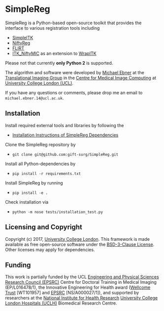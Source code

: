 # SimpleReg 

SimpleReg is a Python-based open-source toolkit that provides the interface to various registration tools including

* [SimpleITK][simpleitk]
* [NiftyReg][niftyreg]
* [FLIRT][fsl]
* [ITK_NiftyMIC][itkniftymic] as an extension to [WrapITK][wrapitk]

Please not that currently **only Python 2** is supported.

The algorithm and software were developed by [Michael Ebner][mebner] at the [Translational Imaging Group][tig] in the [Centre for Medical Image Computing][cmic] at [University College London (UCL)][ucl].

If you have any questions or comments, please drop me an email to `michael.ebner.14@ucl.ac.uk`.

## Installation

Install required external tools and libraries by following the
* [Installation Instructions of SimpleReg Dependencies][simplereg-dependencies]

Clone the SimpleReg repository by
* `git clone git@github.com:gift-surg/SimpleReg.git` 

Install all Python-dependencies by 
* `pip install -r requirements.txt`

Install SimpleReg by running
* `pip install -e .`

Check installation via
* `python -m nose tests/installation_test.py`

## Licensing and Copyright
Copyright (c) 2017, [University College London][ucl].
This framework is made available as free open-source software under the [BSD-3-Clause License][bsd]. Other licenses may apply for dependencies.

## Funding
This work is partially funded by the UCL [Engineering and Physical Sciences Research Council (EPSRC)][epsrc] Centre for Doctoral Training in Medical Imaging (EP/L016478/1), the Innovative Engineering for Health award ([Wellcome Trust][wellcometrust] [WT101957] and [EPSRC][epsrc] [NS/A000027/1]), and supported by researchers at the [National Institute for Health Research][nihr] [University College London Hospitals (UCLH)][uclh] Biomedical Research Centre.

[citation]: https://www.sciencedirect.com/science/article/pii/S1053811917308042
[mebner]: http://cmictig.cs.ucl.ac.uk/people/phd-students/michael-ebner
[tig]: http://cmictig.cs.ucl.ac.uk
[bsd]: https://opensource.org/licenses/BSD-3-Clause
[giftsurg]: http://www.gift-surg.ac.uk
[cmic]: http://cmic.cs.ucl.ac.uk
[guarantors]: https://guarantorsofbrain.org/
[ucl]: http://www.ucl.ac.uk
[uclh]: http://www.uclh.nhs.uk
[epsrc]: http://www.epsrc.ac.uk
[wellcometrust]: http://www.wellcome.ac.uk
[mssociety]: https://www.mssociety.org.uk/
[nihr]: http://www.nihr.ac.uk/research
[itkniftymic]: https://github.com/gift-surg/ITK_NiftyMIC/wikis/home
[niftymic-install]: https://github.com/gift-surg/NiftyMIC/wikis/niftymic-installation
[nsol]: https://github.com/gift-surg/NSoL
[simplereg]: https://github.com/gift-surg/SimpleReg
[simplereg-dependencies]: https://github.com/gift-surg/SimpleReg/wikis/simplereg-dependencies
[pysitk]: https://github.com/gift-surg/PySiTK
[wrapitk]: https://itk.org/Wiki/ITK/WrapITK_Status
[niftyreg]: https://cmiclab.cs.ucl.ac.uk/mmodat/niftyreg/wikis/home
[fsl]: https://fsl.fmrib.ox.ac.uk/fsl/fslwiki/
[simpleitk]: http://www.simpleitk.org/